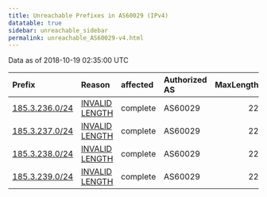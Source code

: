 ```yaml
---
title: Unreachable Prefixes in AS60029 (IPv4)
datatable: true
sidebar: unreachable_sidebar
permalink: unreachable_AS60029-v4.html
---
```


Data as of 2018-10-19 02:35:00 UTC


<div class="datatable-begin"></div>

| Prefix                                                 | Reason                                                                                                   | affected   | Authorized AS   |   MaxLength | Anchor                                         |   unreachable /24s |
|:-------------------------------------------------------|:---------------------------------------------------------------------------------------------------------|:-----------|:----------------|------------:|:-----------------------------------------------|-------------------:|
| [185.3.236.0/24](https://stat.ripe.net/185.3.236.0/24) | [INVALID LENGTH](https://rpki-validator.ripe.net/announcement-preview?asn=AS60029&prefix=185.3.236.0/24) | complete   | AS60029         |          22 | [RIPE](unreachable_RIPE_NCC_RPKI_Root-v4.html) |                  1 |
| [185.3.237.0/24](https://stat.ripe.net/185.3.237.0/24) | [INVALID LENGTH](https://rpki-validator.ripe.net/announcement-preview?asn=AS60029&prefix=185.3.237.0/24) | complete   | AS60029         |          22 | [RIPE](unreachable_RIPE_NCC_RPKI_Root-v4.html) |                  1 |
| [185.3.238.0/24](https://stat.ripe.net/185.3.238.0/24) | [INVALID LENGTH](https://rpki-validator.ripe.net/announcement-preview?asn=AS60029&prefix=185.3.238.0/24) | complete   | AS60029         |          22 | [RIPE](unreachable_RIPE_NCC_RPKI_Root-v4.html) |                  1 |
| [185.3.239.0/24](https://stat.ripe.net/185.3.239.0/24) | [INVALID LENGTH](https://rpki-validator.ripe.net/announcement-preview?asn=AS60029&prefix=185.3.239.0/24) | complete   | AS60029         |          22 | [RIPE](unreachable_RIPE_NCC_RPKI_Root-v4.html) |                  1 |

<div class="datatable-end"></div>